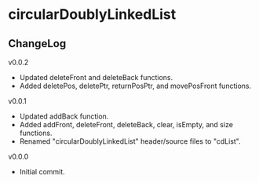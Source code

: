# circularDoublyLinkedList

## ChangeLog
v0.0.2
- Updated deleteFront and deleteBack functions.
- Added deletePos, deletePtr, returnPosPtr, and movePosFront functions.

v0.0.1
- Updated addBack function.
- Added addFront, deleteFront, deleteBack, clear, isEmpty, and size functions.
- Renamed "circularDoublyLinkedList" header/source files to "cdList".

v0.0.0
- Initial commit.